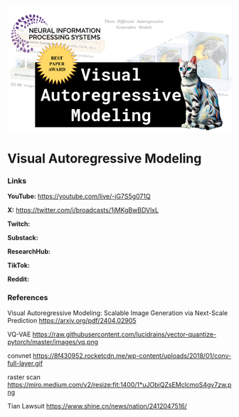 ![thumbnail](thumbnail.png)

# Visual Autoregressive Modeling

### Links

**YouTube:** https://youtube.com/live/-jG7S5g071Q

**X:** https://twitter.com/i/broadcasts/1jMKgBwBDVlxL

**Twitch:**

**Substack:**

**ResearchHub:**

**TikTok:**

**Reddit:**

### References

Visual Autoregressive Modeling: Scalable Image Generation via Next-Scale Prediction
https://arxiv.org/pdf/2404.02905

VQ-VAE
https://raw.githubusercontent.com/lucidrains/vector-quantize-pytorch/master/images/vq.png

convnet
https://8f430952.rocketcdn.me/wp-content/uploads/2018/01/conv-full-layer.gif

raster scan
https://miro.medium.com/v2/resize:fit:1400/1*uJObiQZsEMclcmoS4gv7zw.png

Tian Lawsuit
https://www.shine.cn/news/nation/2412047516/
